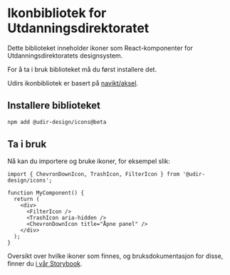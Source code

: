 # Ikonbibliotek for Utdanningsdirektoratet

Dette biblioteket inneholder ikoner som React-komponenter for Utdanningsdirektoratets designsystem.

For å ta i bruk biblioteket må du først installere det.

Udirs ikonbibliotek er basert på [navikt/aksel](https://aksel.nav.no/komponenter/ikoner).

## Installere biblioteket

```bash
npm add @udir-design/icons@beta
```

## Ta i bruk

Nå kan du importere og bruke ikoner, for eksempel slik:

```tsx
import { ChevronDownIcon, TrashIcon, FilterIcon } from '@udir-design/icons';

function MyComponent() {
  return (
    <div>
      <FilterIcon />
      <TrashIcon aria-hidden />
      <ChevronDownIcon title="Åpne panel" />
    </div>
  );
}
```

Oversikt over hvilke ikoner som finnes, og bruksdokumentasjon for disse, finner du [i vår Storybook](https://wwww.design.udir.no).
